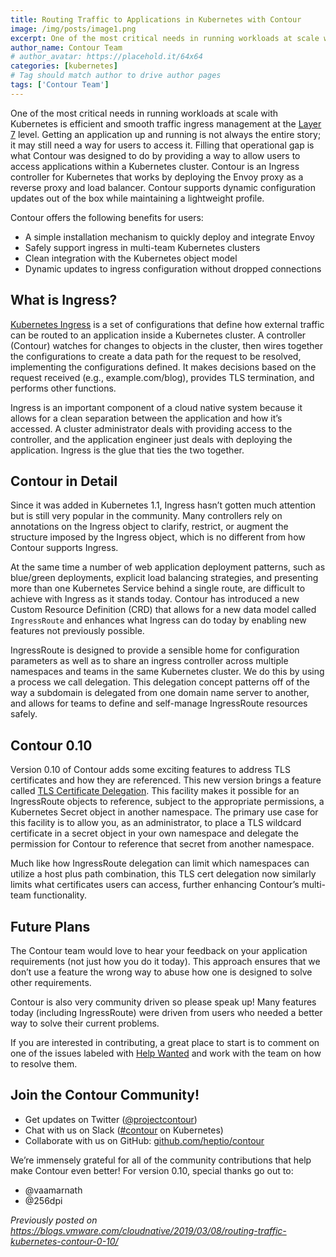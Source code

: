 ```yaml
---
title: Routing Traffic to Applications in Kubernetes with Contour
image: /img/posts/image1.png
excerpt: One of the most critical needs in running workloads at scale with Kubernetes is efficient and smooth traffic ingress management at the Layer 7 level.
author_name: Contour Team
# author_avatar: https://placehold.it/64x64
categories: [kubernetes]
# Tag should match author to drive author pages
tags: ['Contour Team']
---
```

One of the most critical needs in running workloads at scale with Kubernetes is efficient and smooth traffic ingress management at the [Layer 7](https://en.wikipedia.org/wiki/OSI_model#Layer_7:_Application_Layer) level. Getting an application up and running is not always the entire story; it may still need a way for users to access it. Filling that operational gap is what Contour was designed to do by providing a way to allow users to access applications within a Kubernetes cluster.
Contour is an Ingress controller for Kubernetes that works by deploying the Envoy proxy as a reverse proxy and load balancer. Contour supports dynamic configuration updates out of the box while maintaining a lightweight profile.

Contour offers the following benefits for users:  

 - A simple installation mechanism to quickly deploy and integrate Envoy  
 - Safely support ingress in multi-team Kubernetes clusters  
 - Clean integration with the Kubernetes object model  
 - Dynamic updates to ingress configuration without dropped connections  

## What is Ingress?
[Kubernetes Ingress](https://kubernetes.io/docs/concepts/services-networking/ingress/) is a set of configurations that define how external traffic can be routed to an application inside a Kubernetes cluster. A controller (Contour) watches for changes to objects in the cluster, then wires together the configurations to create a data path for the request to be resolved, implementing the configurations defined. It makes decisions based on the request received (e.g., example.com/blog), provides TLS termination, and performs other functions.

Ingress is an important component of a cloud native system because it allows for a clean separation between the application and how it’s accessed. A cluster administrator deals with providing access to the controller, and the application engineer just deals with deploying the application. Ingress is the glue that ties the two together.

## Contour in Detail
Since it was added in Kubernetes 1.1, Ingress hasn’t gotten much attention but is still very popular in the community. Many controllers rely on annotations on the Ingress object to clarify, restrict, or augment the structure imposed by the Ingress object, which is no different from how Contour supports Ingress.

At the same time a number of web application deployment patterns, such as blue/green deployments, explicit load balancing strategies, and presenting more than one Kubernetes Service behind a single route, are difficult to achieve with Ingress as it stands today. Contour has introduced a new Custom Resource Definition (CRD) that allows for a new data model called `IngressRoute` and enhances what Ingress can do today by enabling new features not previously possible.

IngressRoute is designed to provide a sensible home for configuration parameters as well as to share an ingress controller across multiple namespaces and teams in the same Kubernetes cluster. We do this by using a process we call delegation. This delegation concept patterns off of the way a subdomain is delegated from one domain name server to another, and allows for teams to define and self-manage IngressRoute resources safely.

## Contour 0.10
Version 0.10 of Contour adds some exciting features to address TLS certificates and how they are referenced. This new version brings a feature called [TLS Certificate Delegation](https://github.com/projectcontour/contour/blob/master/design/tls-certificate-delegation.md). This facility makes it possible for an IngressRoute objects to reference, subject to the appropriate permissions, a Kubernetes Secret object in another namespace. The primary use case for this facility is to allow you, as an administrator, to place a TLS wildcard certificate in a secret object in your own namespace and delegate the permission for Contour to reference that secret from another namespace.

Much like how IngressRoute delegation can limit which namespaces can utilize a host plus path combination, this TLS cert delegation now similarly limits what certificates users can access, further enhancing Contour’s multi-team functionality.

## Future Plans
The Contour team would love to hear your feedback on your application requirements (not just how you do it today). This approach ensures that we don’t use a feature the wrong way to abuse how one is designed to solve other requirements.

Contour is also very community driven so please speak up! Many features today (including IngressRoute) were driven from users who needed a better way to solve their current problems.

If you are interested in contributing, a great place to start is to comment on one of the issues labeled with [Help Wanted](https://github.com/projectcontour/contour/issues?q=is%3Aopen+is%3Aissue+label%3A%22help+wanted%22) and work with the team on how to resolve them.

## Join the Contour Community!
* Get updates on Twitter ([@projectcontour](https://twitter.com/projectcontour))
* Chat with us on Slack ([#contour](https://kubernetes.slack.com/messages/C8XRH2R4J) on Kubernetes)
* Collaborate with us on GitHub: [github.com/heptio/contour](https://github.com/projectcontour/contour)

We’re immensely grateful for all of the community contributions that help make Contour even better! For version 0.10, special thanks go out to:
* @vaamarnath
* @256dpi

_Previously posted on <https://blogs.vmware.com/cloudnative/2019/03/08/routing-traffic-kubernetes-contour-0-10/>_
